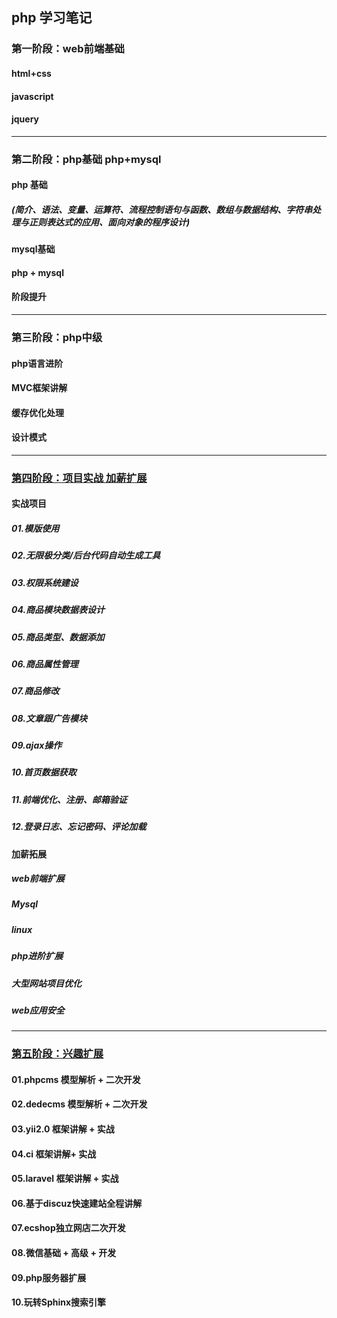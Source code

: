 ## php 学习笔记

### 第一阶段：web前端基础
#### html+css
#### javascript
#### jquery

---

### 第二阶段：php基础 php+mysql
#### php 基础
##### (简介、语法、变量、运算符、流程控制语句与函数、数组与数据结构、字符串处理与正则表达式的应用、面向对象的程序设计)
#### mysql基础
#### php + mysql
#### 阶段提升

---

### 第三阶段：php中级
#### php语言进阶
#### MVC框架讲解
#### 缓存优化处理
#### 设计模式

---

### [第四阶段：项目实战 加薪扩展]()
#### 实战项目
##### 01.模版使用
##### 02.无限极分类/后台代码自动生成工具
##### 03.权限系统建设
##### 04.商品模块数据表设计
##### 05.商品类型、数据添加
##### 06.商品属性管理
##### 07.商品修改
##### 08.文章跟广告模块
##### 09.ajax操作
##### 10.首页数据获取
##### 11.前端优化、注册、邮箱验证
##### 12.登录日志、忘记密码、评论加载
#### 加薪拓展
##### web前端扩展
##### Mysql
##### linux
##### php进阶扩展
##### 大型网站项目优化
##### web应用安全

---

### [第五阶段：兴趣扩展]()
#### 01.phpcms 模型解析 + 二次开发
#### 02.dedecms 模型解析 + 二次开发
#### 03.yii2.0 框架讲解 + 实战
#### 04.ci 框架讲解+ 实战
#### 05.laravel 框架讲解 + 实战
#### 06.基于discuz快速建站全程讲解
#### 07.ecshop独立网店二次开发
#### 08.微信基础 + 高级 + 开发
#### 09.php服务器扩展
#### 10.玩转Sphinx搜索引擎



